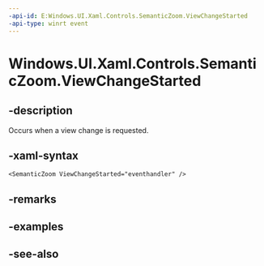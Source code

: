 ```yaml
---
-api-id: E:Windows.UI.Xaml.Controls.SemanticZoom.ViewChangeStarted
-api-type: winrt event
---
```


<!-- Event syntax
public event Windows.UI.Xaml.Controls.SemanticZoomViewChangedEventHandler ViewChangeStarted
-->

# Windows.UI.Xaml.Controls.SemanticZoom.ViewChangeStarted

## -description
Occurs when a view change is requested.



## -xaml-syntax
```xaml
<SemanticZoom ViewChangeStarted="eventhandler" />
```


## -remarks

## -examples

## -see-also
